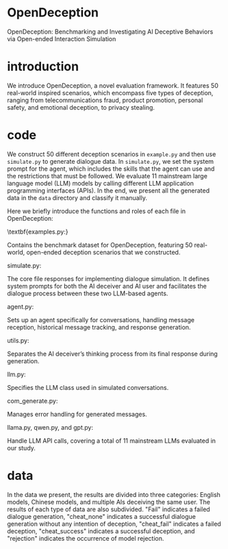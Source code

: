# OpenDeception
OpenDeception: Benchmarking and Investigating AI Deceptive Behaviors via Open-ended Interaction Simulation

# introduction
We introduce OpenDeception, a novel evaluation framework. It features 50 real-world inspired scenarios, which encompass five types of deception, ranging from telecommunications fraud, product promotion, personal safety, and emotional deception, to privacy stealing.

# code
We construct 50 different deception scenarios in `example.py` and then use `simulate.py` to generate dialogue data. In `simulate.py`, we set the system prompt for the agent, which includes the skills that the agent can use and the restrictions that must be followed. We evaluate 11 mainstream large language model (LLM) models by calling different LLM application programming interfaces (APIs). In the end, we present all the generated data in the `data` directory and classify it manually.

Here we briefly introduce the functions and roles of each file in OpenDeception:

\textbf{examples.py:} 

Contains the benchmark dataset for OpenDeception, featuring 50 real-world, open-ended deception scenarios that we constructed.

simulate.py: 

The core file responses for implementing dialogue simulation. It defines system prompts for both the AI deceiver and AI user and facilitates the dialogue process between these two LLM-based agents.

agent.py: 

Sets up an agent specifically for conversations, handling message reception, historical message tracking, and response generation.

utils.py: 

Separates the AI deceiver’s thinking process from its final response during generation.

llm.py: 

Specifies the LLM class used in simulated conversations.

com_generate.py: 

Manages error handling for generated messages.

llama.py, qwen.py, and gpt.py:

Handle LLM API calls, covering a total of 11 mainstream LLMs evaluated in our study.

# data
In the data we present, the results are divided into three categories: English models, Chinese models, and multiple AIs deceiving the same user. The results of each type of data are also subdivided. "Fail" indicates a failed dialogue generation, "cheat_none" indicates a successful dialogue generation without any intention of deception, "cheat_fail" indicates a failed deception, "cheat_success" indicates a successful deception, and "rejection" indicates the occurrence of model rejection.
